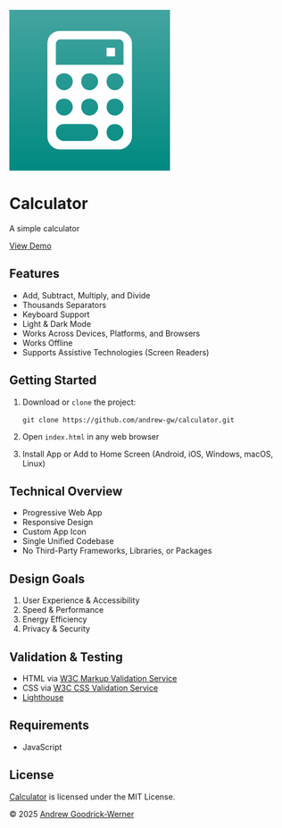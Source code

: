 ![Calculator](icon-144.svg)

# Calculator

A simple calculator

[View Demo](https://andrew-gw.ca/calculator)


## Features

- Add, Subtract, Multiply, and Divide
- Thousands Separators
- Keyboard Support
- Light & Dark Mode
- Works Across Devices, Platforms, and Browsers
- Works Offline
- Supports Assistive Technologies (Screen Readers)


## Getting Started

1. Download or `clone` the project:

   `git clone https://github.com/andrew-gw/calculator.git`

2. Open `index.html` in any web browser

3. Install App or Add to Home Screen (Android, iOS, Windows, macOS, Linux)


## Technical Overview

- Progressive Web App
- Responsive Design
- Custom App Icon
- Single Unified Codebase
- No Third-Party Frameworks, Libraries, or Packages


## Design Goals

1. User Experience & Accessibility
2. Speed & Performance
3. Energy Efficiency
4. Privacy & Security


## Validation & Testing

- HTML via [W3C Markup Validation Service](https://validator.w3.org)
- CSS via [W3C CSS Validation Service](http://jigsaw.w3.org/css-validator/)
- [Lighthouse](https://github.com/GoogleChrome/lighthouse)


## Requirements

- JavaScript


## License

[Calculator](https://github.com/andrew-gw/calculator) is licensed under the MIT License.

&copy; 2025 [Andrew Goodrick-Werner](https://github.com/andrew-gw/)
